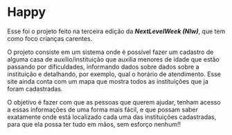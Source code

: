 # Happy

  Esse foi o projeto feito na terceira edição da ***NextLevelWeek (Nlw)***, que tem como foco crianças carentes.  
  
  O projeto consiste em um sistema onde é possível fazer um cadastro de alguma casa de auxílio/instituição que auxilia menores de idade que estão passando por dificuldades, informando dados sobre dados sobre a instituição e detalhando, por exemplo, qual o horário de atendimento. Esse site ainda conta com um mapa que mostra todos as instituições que ja foram cadastradas.   
  
  O objetivo é fazer com que as pessoas que querem ajudar, tenham acesso a essas informações de uma forma mais fácil, e que possam saber exatamente onde está localizado cada uma das instituições cadastradas, para que ela possa ter tudo em mãos, sem esforço nenhum!!
